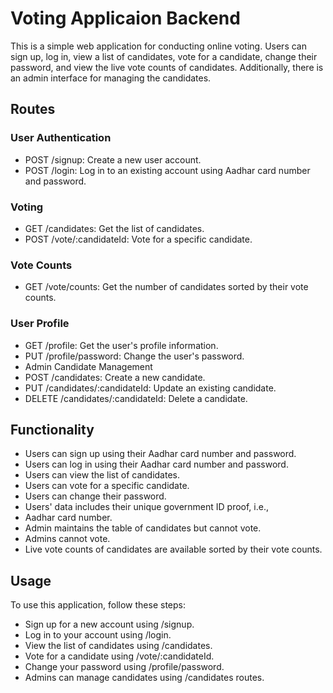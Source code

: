 # Voting Applicaion Backend

This is a simple web application for conducting online voting. Users can sign up, log in, view a list of candidates, vote for a candidate, change their password, and view the live vote counts of candidates. Additionally, there is an admin interface for managing the candidates.

## Routes

### User Authentication

* POST /signup: Create a new user account.
* POST /login: Log in to an existing account using Aadhar card number and password.

### Voting

* GET /candidates: Get the list of candidates.
* POST /vote/:candidateId: Vote for a specific candidate.

### Vote Counts

* GET /vote/counts: Get the number of candidates sorted by their vote counts.

### User Profile
* GET /profile: Get the user's profile information.
* PUT /profile/password: Change the user's password.
* Admin Candidate Management
* POST /candidates: Create a new candidate.
* PUT /candidates/:candidateId: Update an existing candidate.
* DELETE /candidates/:candidateId: Delete a candidate.

## Functionality
* Users can sign up using their Aadhar card number and password.
* Users can log in using their Aadhar card number and password.
* Users can view the list of candidates.
* Users can vote for a specific candidate.
* Users can change their password.
* Users' data includes their unique government ID proof, i.e., 
* Aadhar card number.
* Admin maintains the table of candidates but cannot vote.
* Admins cannot vote.
* Live vote counts of candidates are available sorted by their vote counts.

## Usage
To use this application, follow these steps:

* Sign up for a new account using /signup.
* Log in to your account using /login.
* View the list of candidates using /candidates.
* Vote for a candidate using /vote/:candidateId.
* Change your password using /profile/password.
* Admins can manage candidates using /candidates routes.
